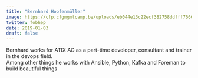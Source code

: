```yaml
---
title: "Bernhard Hopfenmüller"
image: https://cfp.cfgmgmtcamp.be/uploads/eb044e13c22ecf382758ddfff7666de76d5d4a0b814e8e3019.jpeg
twitter: fobhep
date: 2019-01-03
draft: false
---
```


Bernhard works for ATIX AG as a part-time developer, consultant and trainer in the devops field.  
Among other things he works with Ansible, Python, Kafka and Foreman to build beautiful things  


